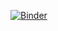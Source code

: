 [![Binder](http://mybinder.org/badge.svg)](http://mybinder.org:/repo/cdelsignore/credit-card-homework)
